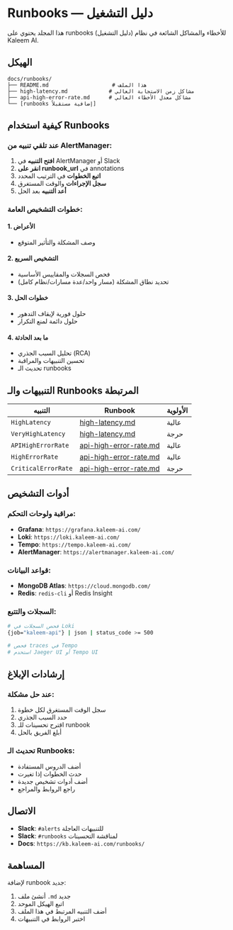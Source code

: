 # Runbooks — دليل التشغيل

هذا المجلد يحتوي على runbooks (دليل التشغيل) للأخطاء والمشاكل الشائعة في نظام Kaleem AI.

## الهيكل

```
docs/runbooks/
├── README.md                    # هذا الملف
├── high-latency.md             # مشاكل زمن الاستجابة العالي
├── api-high-error-rate.md      # مشاكل معدل الأخطاء العالي
└── [runbooks إضافية مستقبلاً]
```

## كيفية استخدام Runbooks

### عند تلقي تنبيه من AlertManager:

1. **افتح التنبيه** في AlertManager أو Slack
2. **انقر على runbook_url** في annotations
3. **اتبع الخطوات** في الترتيب المحدد
4. **سجل الإجراءات** والوقت المستغرق
5. **أعد التنبيه** بعد الحل

### خطوات التشخيص العامة:

#### 1. الأعراض

- وصف المشكلة والتأثير المتوقع

#### 2. التشخيص السريع

- فحص السجلات والمقاييس الأساسية
- تحديد نطاق المشكلة (مسار واحد/عدة مسارات/نظام كامل)

#### 3. خطوات الحل

- حلول فورية لإيقاف التدهور
- حلول دائمة لمنع التكرار

#### 4. ما بعد الحادثة

- تحليل السبب الجذري (RCA)
- تحسين التنبيهات والمراقبة
- تحديث الـ runbooks

## التنبيهات والـ Runbooks المرتبطة

| التنبيه             | Runbook                                          | الأولوية |
| ------------------- | ------------------------------------------------ | -------- |
| `HighLatency`       | [high-latency.md](high-latency.md)               | عالية    |
| `VeryHighLatency`   | [high-latency.md](high-latency.md)               | حرجة     |
| `APIHighErrorRate`  | [api-high-error-rate.md](api-high-error-rate.md) | عالية    |
| `HighErrorRate`     | [api-high-error-rate.md](api-high-error-rate.md) | عالية    |
| `CriticalErrorRate` | [api-high-error-rate.md](api-high-error-rate.md) | حرجة     |

## أدوات التشخيص

### مراقبة ولوحات التحكم:

- **Grafana**: `https://grafana.kaleem-ai.com/`
- **Loki**: `https://loki.kaleem-ai.com/`
- **Tempo**: `https://tempo.kaleem-ai.com/`
- **AlertManager**: `https://alertmanager.kaleem-ai.com/`

### قواعد البيانات:

- **MongoDB Atlas**: `https://cloud.mongodb.com/`
- **Redis**: `redis-cli` أو Redis Insight

### السجلات والتتبع:

```bash
# فحص السجلات في Loki
{job="kaleem-api"} | json | status_code >= 500

# فحص traces في Tempo
# استخدم Jaeger UI أو Tempo UI
```

## إرشادات الإبلاغ

### عند حل مشكلة:

1. سجل الوقت المستغرق لكل خطوة
2. حدد السبب الجذري
3. اقترح تحسينات للـ runbook
4. أبلغ الفريق بالحل

### تحديث الـ Runbooks:

- أضف الدروس المستفادة
- حدث الخطوات إذا تغيرت
- أضف أدوات تشخيص جديدة
- راجع الروابط والمراجع

## الاتصال

- **Slack**: `#alerts` للتنبيهات العاجلة
- **Slack**: `#runbooks` لمناقشة التحسينات
- **Docs**: `https://kb.kaleem-ai.com/runbooks/`

## المساهمة

لإضافة runbook جديد:

1. أنشئ ملف `.md` جديد
2. اتبع الهيكل الموحد
3. أضف التنبيه المرتبط في هذا الملف
4. اختبر الروابط في التنبيهات

